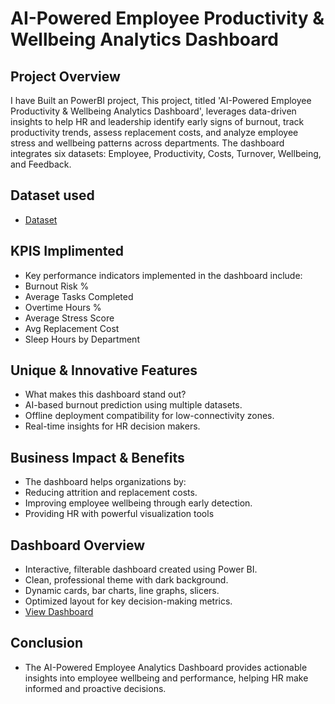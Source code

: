 # AI-Powered Employee Productivity & Wellbeing Analytics Dashboard

## Project Overview
I have Built an PowerBI project, This project, titled 'AI-Powered Employee Productivity & Wellbeing Analytics Dashboard', leverages
data-driven insights to help HR and leadership identify early signs of burnout, track productivity trends,
assess replacement costs, and analyze employee stress and wellbeing patterns across departments. The
dashboard integrates six datasets: Employee, Productivity, Costs, Turnover, Wellbeing, and Feedback.

## Dataset used
- <a href="https://github.com/shivasagardesai/AI-Powered-Employee-Productivity-Wellbeing-Analytics-Dashboard/blob/main/HR_Analytics_Advanced_Offline_Dataset.xlsx">Dataset</a>

## KPIS Implimented

- Key performance indicators implemented in the dashboard include:
- Burnout Risk %
- Average Tasks Completed
- Overtime Hours %
- Average Stress Score
- Avg Replacement Cost
- Sleep Hours by Department

## Unique & Innovative Features

- What makes this dashboard stand out?
- AI-based burnout prediction using multiple datasets.
- Offline deployment compatibility for low-connectivity zones.
- Real-time insights for HR decision makers.


## Business Impact & Benefits

- The dashboard helps organizations by:
- Reducing attrition and replacement costs.
- Improving employee wellbeing through early detection.
- Providing HR with powerful visualization tools

## Dashboard Overview

- Interactive, filterable dashboard created using Power BI.
- Clean, professional theme with dark background.
- Dynamic cards, bar charts, line graphs, slicers.
- Optimized layout for key decision-making metrics.
-  <a href ="https://github.com/shivasagardesai/AI-Powered-Employee-Productivity-Wellbeing-Analytics-Dashboard/blob/main/Screenshot%202025-08-02%20163620.png">View Dashboard</a>

## Conclusion

- The AI-Powered Employee Analytics Dashboard provides actionable insights into employee wellbeing and performance, helping HR make informed and proactive decisions.


  



